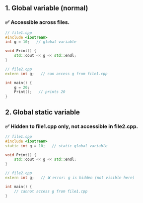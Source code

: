 ## 1. Global variable (normal)
### ✅ Accessible across files.
```cpp
// file1.cpp
#include <iostream>
int g = 10;   // global variable

void Print() {
    std::cout << g << std::endl;
}
```
```cpp
// file2.cpp
extern int g;   // can access g from file1.cpp

int main() {
    g = 20;
    Print();   // prints 20
}

```

## 2. Global static variable
### ✅ Hidden to file1.cpp only, not accessible in file2.cpp.
```cpp
// file1.cpp
#include <iostream>
static int g = 10;   // static global variable

void Print() {
    std::cout << g << std::endl;
}
```
```cpp
// file2.cpp
extern int g;   // ❌ error: g is hidden (not visible here)

int main() {
    // cannot access g from file1.cpp
}
```

